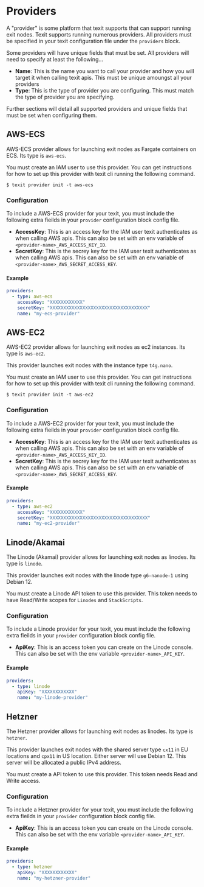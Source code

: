# Providers

A "provider" is some platform that texit supports that can support running exit nodes. Texit supports running numerous providers. All providers must be specified in your texit configuration file under the `providers` block.

Some providers will have unique fields that must be set. All providers will need to specify at least the following...

- **Name**: This is the name you want to call your provider and how you will target it when calling texit apis. This must be unique amoungst all your providers
- **Type**: This is the type of provider you are configuring. This must match the type of provider you are specifying.

Further sections will detail all supported providers and unique fields that must be set when configuring them.

## AWS-ECS

AWS-ECS provider allows for launching exit nodes as Fargate containers on ECS. Its type is `aws-ecs`.

You must create an IAM user to use this provider. You can get instructions for how to set up this provider with texit cli running the following command.

```
$ texit provider init -t aws-ecs
```

### Configuration

To include a AWS-ECS provider for your texit, you must include the following extra fieilds in your `provider` configuration block config file.

- **AccessKey**: This is an access key for the IAM user texit authenticates as when calling AWS apis. This can also be set with an env variable of `<provider-name>_AWS_ACCESS_KEY_ID`.
- **SecretKey**: This is the secrey key for the IAM user texit authenticates as when calling AWS apis. This can also be set with an env variable of `<provider-name>_AWS_SECRET_ACCESS_KEY`.

#### Example

```yaml
providers:
  - type: aws-ecs
    accessKey: "XXXXXXXXXXXX"
    secretKey: "XXXXXXXXXXXXXXXXXXXXXXXXXXXXXXXXXXXX"
    name: "my-ecs-provider"
```

## AWS-EC2

AWS-EC2 provider allows for launching exit nodes as ec2 instances. Its type is `aws-ec2`.

This provider launches exit nodes with the instance type `t4g.nano`.

You must create an IAM user to use this provider. You can get instructions for how to set up this provider with texit cli running the following command.

```
$ texit provider init -t aws-ec2
```

### Configuration

To include a AWS-EC2 provider for your texit, you must include the following extra fieilds in your `provider` configuration block config file.

- **AccessKey**: This is an access key for the IAM user texit authenticates as when calling AWS apis. This can also be set with an env variable of `<provider-name>_AWS_ACCESS_KEY_ID`.
- **SecretKey**: This is the secrey key for the IAM user texit authenticates as when calling AWS apis. This can also be set with an env variable of `<provider-name>_AWS_SECRET_ACCESS_KEY`.

#### Example

```yaml
providers:
  - type: aws-ec2
    accessKey: "XXXXXXXXXXXX"
    secretKey: "XXXXXXXXXXXXXXXXXXXXXXXXXXXXXXXXXXXX"
    name: "my-ec2-provider"
```

## Linode/Akamai

The Linode (Akamai) provider allows for launching exit nodes as linodes. Its type is `linode`.

This provider launches exit nodes with the linode type `g6-nanode-1` using Debian 12.

You must create a Linode API token to use this provider. This token needs to have Read/Write scopes for `Linodes` and `StackScripts`.

### Configuration

To include a Linode provider for your texit, you must include the following extra fieilds in your `provider` configuration block config file.

- **ApiKey**: This is an access token you can create on the Linode console. This can also be set with the env variable `<provider-name>_API_KEY`.

#### Example

```yaml
providers:
  - type: linode
    apiKey: "XXXXXXXXXXXX"
    name: "my-linode-provider"
```

## Hetzner

The Hetzner provider allows for launching exit nodes as linodes. Its type is `hetzner`.

This provider launches exit nodes with the shared server type `cx11` in EU locations and `cpx11` in US location. Either server will use Debian 12. This server will be allocated a public IPv4 address.

You must create a API token to use this provider. This token needs Read and Write access.

### Configuration

To include a Hetzner provider for your texit, you must include the following extra fieilds in your `provider` configuration block config file.

- **ApiKey**: This is an access token you can create on the Linode console. This can also be set with the env variable `<provider-name>_API_KEY`.

#### Example

```yaml
providers:
  - type: hetzner
    apiKey: "XXXXXXXXXXXX"
    name: "my-hetzner-provider"
```
